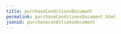 ```yaml
---
title: purchaseConditionsDocument
permalink: purchaseConditionsDocument.html
jsonid: purchaseconditionsdocument
---
```


